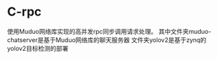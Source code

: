 # C-rpc
使用Muduo网络库实现的高并发rpc同步调用请求处理。
其中文件夹muduo-chatserver是基于Muduo网络库的聊天服务器
文件夹yolov2是基于zynq的yolov2目标检测的部署
